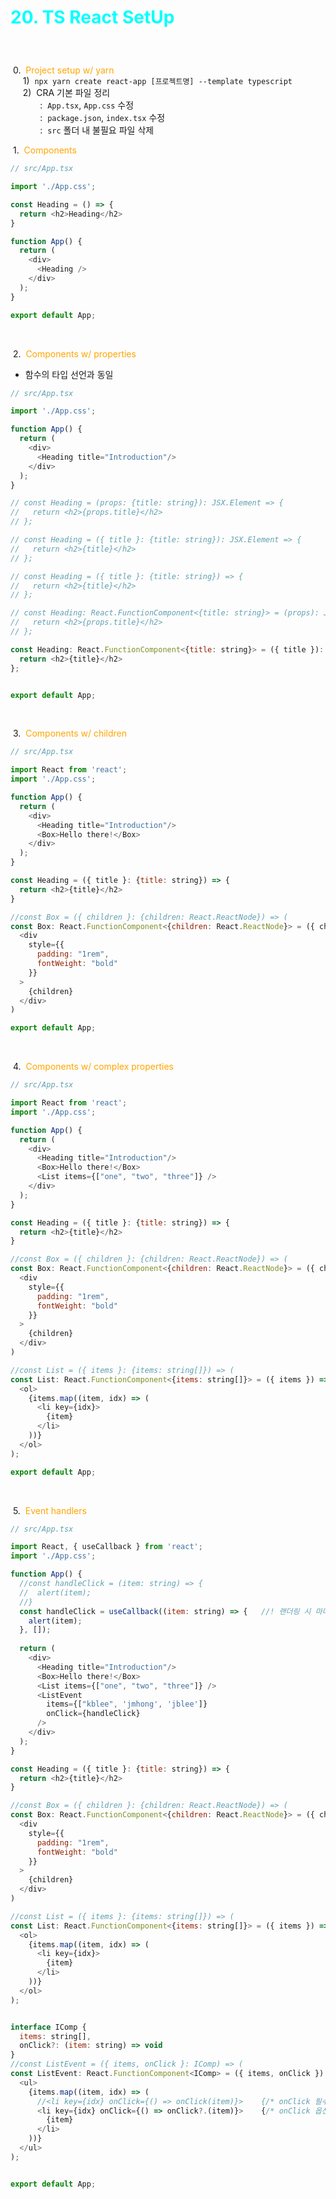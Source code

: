 # <p><span style="color:cyan">20. TS React SetUp</span></p>

<br />

&nbsp;0. &nbsp;<span style="color:orange">Project setup w/ yarn</span>  
&nbsp; &nbsp; &nbsp;1) &nbsp;`npx yarn create react-app [프로젝트명] --template typescript`  
&nbsp; &nbsp; &nbsp;2) &nbsp;CRA 기본 파일 정리  
&nbsp; &nbsp; &nbsp; &nbsp; &nbsp; &nbsp; : &nbsp;`App.tsx`, `App.css` 수정  
&nbsp; &nbsp; &nbsp; &nbsp; &nbsp; &nbsp; : &nbsp;`package.json`, `index.tsx` 수정  
&nbsp; &nbsp; &nbsp; &nbsp; &nbsp; &nbsp; : &nbsp;`src` 폴더 내 불필요 파일 삭제  

&nbsp;1. &nbsp;<span style="color:orange">Components</span>  

```js
// src/App.tsx

import './App.css';

const Heading = () => {
  return <h2>Heading</h2>
}

function App() {
  return (
    <div>
      <Heading />
    </div>
  );
}

export default App;
```
<br />

&nbsp;2. &nbsp;<span style="color:orange">Components w/ properties</span> 
- 함수의 타입 선언과 동일 

```js
// src/App.tsx

import './App.css';

function App() {
  return (
    <div>
      <Heading title="Introduction"/>
    </div>
  );
}

// const Heading = (props: {title: string}): JSX.Element => {
//   return <h2>{props.title}</h2>
// };

// const Heading = ({ title }: {title: string}): JSX.Element => {
//   return <h2>{title}</h2>
// };

// const Heading = ({ title }: {title: string}) => {
//   return <h2>{title}</h2>
// };

// const Heading: React.FunctionComponent<{title: string}> = (props): JSX.Element => {
//   return <h2>{props.title}</h2>
// };

const Heading: React.FunctionComponent<{title: string}> = ({ title }): JSX.Element => {
  return <h2>{title}</h2>
};


export default App;
``` 
<br />

&nbsp;3. &nbsp;<span style="color:orange">Components w/ children</span>  

```js
// src/App.tsx

import React from 'react';
import './App.css';

function App() {
  return (
    <div>
      <Heading title="Introduction"/>
      <Box>Hello there!</Box>      
    </div>
  );
}

const Heading = ({ title }: {title: string}) => {
  return <h2>{title}</h2>
}

//const Box = ({ children }: {children: React.ReactNode}) => (
const Box: React.FunctionComponent<{children: React.ReactNode}> = ({ children }) => (   //! ref) tut07  
  <div
    style={{
      padding: "1rem",
      fontWeight: "bold"
    }}
  >
    {children}
  </div>
)

export default App;
```
<br />

&nbsp;4. &nbsp;<span style="color:orange">Components w/ complex properties</span>  

```js
// src/App.tsx

import React from 'react';
import './App.css';

function App() {
  return (
    <div> 
      <Heading title="Introduction"/>
      <Box>Hello there!</Box>    
      <List items={["one", "two", "three"]} />        
    </div>
  );
}

const Heading = ({ title }: {title: string}) => {
  return <h2>{title}</h2>
}

//const Box = ({ children }: {children: React.ReactNode}) => (
const Box: React.FunctionComponent<{children: React.ReactNode}> = ({ children }) => (   //! ref) tut07  
  <div
    style={{
      padding: "1rem",
      fontWeight: "bold"
    }}
  >
    {children}
  </div>
)

//const List = ({ items }: {items: string[]}) => (
const List: React.FunctionComponent<{items: string[]}> = ({ items }) => (   //! ref) tut07 
  <ol>
    {items.map((item, idx) => (
      <li key={idx}>    
        {item}
      </li>
    ))}
  </ol>
);

export default App;
```
<br />

&nbsp;5. &nbsp;<span style="color:orange">Event handlers</span>  


```js
// src/App.tsx

import React, { useCallback } from 'react';
import './App.css';

function App() {
  //const handleClick = (item: string) => {
  //  alert(item);
  //}
  const handleClick = useCallback((item: string) => {   //! 랜더링 시 마다 불필요한 재 생성 방지
    alert(item);
  }, []);
  
  return (
    <div>
      <Heading title="Introduction"/>
      <Box>Hello there!</Box>    
      <List items={["one", "two", "three"]} />  
      <ListEvent
        items={["kblee", 'jmhong', 'jblee']}
        onClick={handleClick}
      />            
    </div>
  );
}

const Heading = ({ title }: {title: string}) => {
  return <h2>{title}</h2>
}

//const Box = ({ children }: {children: React.ReactNode}) => (
const Box: React.FunctionComponent<{children: React.ReactNode}> = ({ children }) => (   //! ref) tut07  
  <div
    style={{
      padding: "1rem",
      fontWeight: "bold"
    }}
  >
    {children}
  </div>
)

//const List = ({ items }: {items: string[]}) => (
const List: React.FunctionComponent<{items: string[]}> = ({ items }) => (   //! ref) tut07 
  <ol>
    {items.map((item, idx) => (
      <li key={idx}>    
        {item}
      </li>
    ))}
  </ol>
);


interface IComp {    
  items: string[],
  onClick?: (item: string) => void
}
//const ListEvent = ({ items, onClick }: IComp) => (
const ListEvent: React.FunctionComponent<IComp> = ({ items, onClick }) => (   //! ref) tut07 
  <ul>
    {items.map((item, idx) => (
      //<li key={idx} onClick={() => onClick(item)}>    {/* onClick 필수 */}
      <li key={idx} onClick={() => onClick?.(item)}>    {/* onClick 옵션 */}
        {item}
      </li>
    ))}
  </ul>
);


export default App;
```